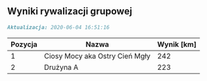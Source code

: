 ## Wyniki rywalizacji grupowej

```markdown
Aktualizacja: 2020-06-04 16:51:16
```

Pozycja | Nazwa | Wynik [km] |
------------ | -------------  | -------------
 1 |Ciosy Mocy aka Ostry Cień Mgły | 242 
 2 |Drużyna A | 223